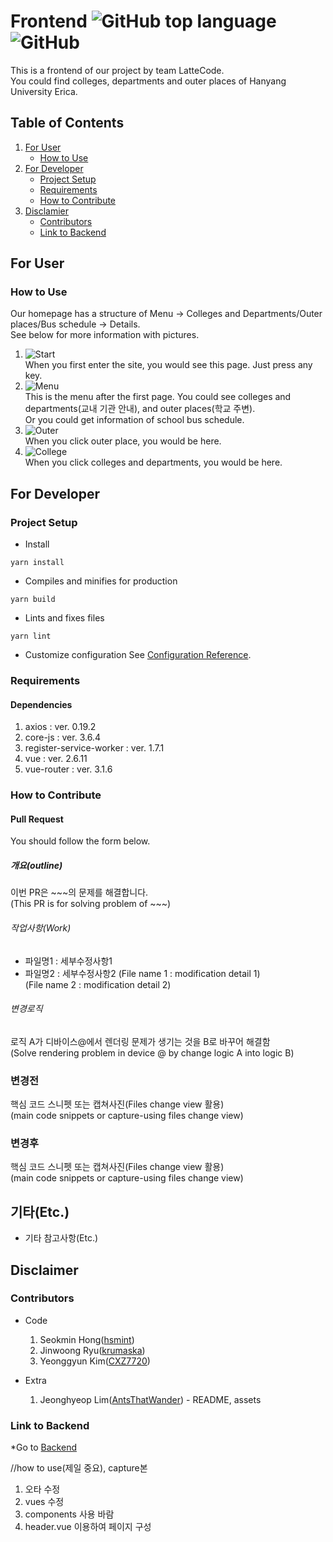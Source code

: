 Frontend
![GitHub top language](https://img.shields.io/github/languages/top/lattecode/frontend)<br/>
![GitHub](https://img.shields.io/github/license/LatteCode/Frontend)
=======================================================================================

This is a frontend of our project by team LatteCode.   
You could find colleges, departments and outer places of Hanyang University Erica.      

## Table of Contents
1. [For User](#for-user)
    * [How to Use](#how-to-use)
2. [For Developer](#for-developer)
    * [Project Setup](#project-setup)
    * [Requirements](#requirements)
    * [How to Contribute](#how-to-contribute)
3. [Disclamier](#disclaimer)
    * [Contributors](#contributors)
    * [Link to Backend](#link-to-backend)

## For User

### How to Use
Our homepage has a structure of Menu -> Colleges and Departments/Outer places/Bus schedule -> Details.   
See below for more information with pictures.   

1. ![Start]("https://user-images.githubusercontent.com/50573908/85549542-117e7200-b65b-11ea-8d52-10afd5818925.png")   
When you first enter the site, you would see this page. Just press any key.
2. ![Menu]("https://user-images.githubusercontent.com/50573908/85549697-34108b00-b65b-11ea-9bea-cfc70de60f55.png")   
This is the menu after the first page. You could see colleges and departments(교내 기관 안내), and outer places(학교 주변).   
Or you could get information of school bus schedule.
3. ![Outer]("https://user-images.githubusercontent.com/50573908/85549661-2ce97d00-b65b-11ea-9507-58dbf04f5494.png")   
When you click outer place, you would be here.   
4. ![College]("https://user-images.githubusercontent.com/50573908/85549731-3d99f300-b65b-11ea-8b4a-b71979a9c306.png")   
When you click colleges and departments, you would be here.

## For Developer

### Project Setup
* Install
```
yarn install
```
* Compiles and minifies for production
```
yarn build
```
* Lints and fixes files
```
yarn lint
```
* Customize configuration
See [Configuration Reference](https://cli.vuejs.org/config/).

### Requirements

#### Dependencies
1. axios : ver. 0.19.2 
2. core-js : ver. 3.6.4
3. register-service-worker : ver. 1.7.1
4. vue : ver. 2.6.11
5. vue-router : ver. 3.1.6

### How to Contribute


#### Pull Request
You should follow the form below.

##### 개요(outline)
이번 PR은 ~~~의 문제를 해결합니다.   
(This PR is for solving problem of ~~~)

###### 작업사항(Work)
* 파일명1 : 세부수정사항1   
* 파일명2 : 세부수정사항2
(File name 1 : modification detail 1)   
(File name 2 : modification detail 2)

###### 변경로직
로직 A가 디바이스@에서 렌더링 문제가 생기는 것을 B로 바꾸어 해결함   
(Solve rendering problem in device @ by change logic A into logic B)

### 변경전
핵심 코드 스니펫 또는 캡쳐사진(Files change view 활용)   
(main code snippets or capture-using files change view)

### 변경후
핵심 코드 스니펫 또는 캡쳐사진(Files change view 활용)   
(main code snippets or capture-using files change view)

## 기타(Etc.)
* 기타 참고사항(Etc.)

## Disclaimer

### Contributors
* Code
    1. Seokmin Hong([hsmint](https://hsmint.github.io))   
    2. Jinwoong Ryu([krumaska](https://krumaska.github.io))   
    3. Yeonggyun Kim([CXZ7720](https://zerogyun.dev))

* Extra
    1. Jeonghyeop Lim([AntsThatWander](https://antsthatwander.github.io)) - README, assets

### Link to Backend
*Go to [Backend](https://github.com/LatteCode/Backend)




//how to use(제일 중요), capture본

1. 오타 수정
2. vues 수정
3. components 사용 바람
4. header.vue 이용하여 페이지 구성